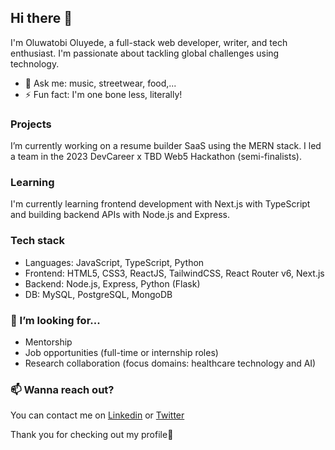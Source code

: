 ## Hi there 👋
I'm Oluwatobi Oluyede, a full-stack web developer, writer, and tech enthusiast. I'm passionate about tackling global challenges using technology.
- 💬 Ask me: music, streetwear, food,...
- ⚡ Fun fact: I'm one bone less, literally!
  
### Projects
I’m currently working on a resume builder SaaS using the MERN stack.
I led a team in the 2023 DevCareer x TBD Web5 Hackathon (semi-finalists).

### Learning
I'm currently learning frontend development with Next.js with TypeScript and building backend APIs with Node.js and Express.

### Tech stack
- Languages: JavaScript, TypeScript, Python
- Frontend: HTML5, CSS3, ReactJS, TailwindCSS, React Router v6, Next.js
- Backend: Node.js, Express, Python (Flask)
- DB: MySQL, PostgreSQL, MongoDB

### 🤔 I’m looking for...
- Mentorship
- Job opportunities (full-time or internship roles)
- Research collaboration (focus domains: healthcare technology and AI)

### 📫 Wanna reach out?
You can contact me on [Linkedin](https://linkedin.com/in/oluwatobi-oluyede) or [Twitter](https://twitter.com/ceaserszn)

Thank you for checking out my profile🙂
<!--
**iamtowbee/iamtowbee** is a ✨ _special_ ✨ repository because its `README.md` (this file) appears on your GitHub profile.

Here are some ideas to get you started:

- 🔭 I’m currently working on ...
- 🌱 I’m currently learning ...
- 👯 I’m looking to collaborate on ...
- 🤔 I’m looking for help with ...
- 💬 Ask me about ...
- 📫 How to reach me: ...
- 😄 Pronouns: ...
- ⚡ Fun fact: ...
-->
